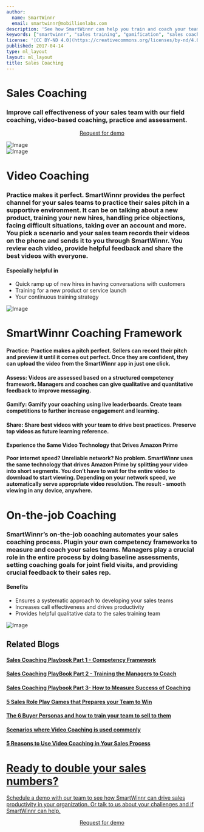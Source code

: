 ```yaml
---
author:
  name: SmartWinnr
  email: smartwinnr@mobillionlabs.com
description: 'See how SmartWinnr can help you train and coach your teams effectively'
keywords: ["smartwinnr", "sales training", "gamification", "sales coaching", "sales performance", "sales enablement", "solutions"]
license: '[CC BY-ND 4.0](https://creativecommons.org/licenses/by-nd/4.0)'
published: 2017-04-14
type: ml_layout
layout: ml_layout
title: Sales Coaching
---
```


<div class="row ml-margin0 white padding50">
  <div class="col-lg-6 col-md-12 col-sm-12 col-xs-12 ml-text-over-image">
    <h1>Sales Coaching</h1>
    <h3>Improve call effectiveness of your sales team with our field coaching, video-based coaching, practice and assessment.</h3>
    <p align="center" class="ml-padding-top ml-padding-bottom10"><a class="ml-request-demo-button" align="center" href="/request-demo">Request for demo</a></p>
  </div>
  <div class="col-lg-6 col-md-12 col-sm-12 col-xs-12">
    <img class="ml_top_image padding10" alt="Image" src="/images/sales-coaching/sales-coaching.png"/>
  </div>
</div>

<div class="row ml-margin0 padding50">
  <div class="col-lg-6 col-md-12 col-sm-12 col-xs-12 text-center">
    <img class="ml-dreamforce-image" alt="Image" src="/images/sales-coaching/Final - View Coaching .png"/>
  </div>
  <div class="col-lg-6 col-md-12 col-sm-12 col-xs-12">
    <h1> Video Coaching </h1>
    <h3 class="ml-margin-bottom10">Practice makes it perfect. SmartWinnr provides the perfect channel for your sales teams to practice their sales pitch in a supportive environment. It can be on talking about a new product, training your new hires, handling price objections, facing difficult situations, taking over an account and more. You pick a scenario and your sales team records their videos on the phone and sends it to you through SmartWinnr. You review each video, provide helpful feedback and share the best videos with everyone.</h3>
    <h4 class="ml-margin-top30">Especially helpful in</h4>
    <ul class="ml_font_1_point_two">
      <li class="ml-margin-top10">Quick ramp up of new hires in having conversations with customers</li>
      <li class="ml-margin-top10">Training for a new product or service launch</li>
      <li class="ml-margin-top10">Your continuous training strategy</li>
    </ul>
  </div>
</div>

<div class="row ml-margin0 white padding50">
  <div class="col-lg-6 col-md-12 col-sm-12 col-xs-12 text-center">
    <img class="ml-dreamforce-image" alt="Image" src="/images/sales-coaching/coaching-framework.jpg"/>
  </div>
  <div class="col-lg-6 col-md-12 col-sm-12 col-xs-12">
    <h1> SmartWinnr Coaching Framework </h1>
    <h4 class="ml-margin-bottom10"><strong>Practice:</strong> Practice makes a pitch perfect. Sellers can record their pitch and preview it until it comes out perfect. Once they are confident, they can upload the video from the SmartWinnr app in just one click.</h4>
    <h4 class="ml-margin-bottom10"><strong>Assess:</strong> Videos are assessed based on a structured competency framework. Managers and coaches can give qualitative and quantitative feedback to improve messaging.</h4>
    <h4 class="ml-margin-bottom10"><strong>Gamify:</strong> Gamify your coaching using live leaderboards. Create team competitions to further increase engagement and learning.</h4>
    <h4 class="ml-margin-bottom10"><strong>Share:</strong> Share best videos with your team to drive best practices. Preserve top videos as future learning reference.</h4>
    <h4 class="ml-margin-bottom10"><strong>Experience the Same Video Technology that Drives Amazon Prime</strong><br><br> Poor internet speed? Unreliable network? No problem. SmartWinnr uses the same technology that drives Amazon Prime by splitting your video into short segments. You don’t have to wait for the entire video to download to start viewing. Depending on your network speed, we automatically serve appropriate video resolution. The result - smooth viewing in any device, anywhere.</h4>
  </div>
</div>

<div class="row ml-margin0 padding50">
  <div class="col-lg-6 col-md-12 col-sm-12 col-xs-12">
    <h1> On-the-job Coaching </h1>
    <h3 class="ml-margin-bottom10">SmartWinnr’s on-the-job coaching automates your sales coaching process. Plugin your own competency frameworks to measure and coach your sales teams. Managers play a crucial role in the entire process by doing baseline assessments, setting coaching goals for joint field visits, and providing crucial feedback to their sales rep.</h3>
    <h4 class="ml-margin-top30">Benefits</h4>
    <ul class="ml_font_1_point_two">
      <li class="ml-margin-top10">Ensures a systematic approach to developing your sales teams</li>
      <li class="ml-margin-top10">Increases call effectiveness and drives productivity</li>
      <li class="ml-margin-top10">Provides helpful qualitative data to the sales training team</li>
    </ul>
  </div>
  <div class="col-lg-6 col-md-12 col-sm-12 col-xs-12 text-center">
    <img class="ml-dreamforce-image" alt="Image" src="/images/sales-coaching/Final - Top video.png"/>
  </div>
</div>

<div class="row ml-margin0 white padding50">
  <div class="col-lg-12 col-md-12 col-sm-12 col-xs-12">
    <h2>Related Blogs</h2>
    <h4 class="ml-margin-bottom10"> <a href="https://www.smartwinnr.com/post/sales-coaching-playbook-part-1-competency-framework/" alt="Sales Coaching Playbook Part 1 - Competency Framework">Sales Coaching Playbook Part 1 - Competency Framework</h4>
    <h4 class="ml-margin-bottom10"> <a href="https://www.smartwinnr.com/post/sales-coaching-playbook-part-2-training-managers-to-coach/" alt="Sales Coaching PlayBook Part 2 - Training the Managers to Coach">Sales Coaching PlayBook Part 2 - Training the Managers to Coach</h4>
    <h4 class="ml-margin-bottom10"> <a href="https://www.smartwinnr.com/post/sales-coaching-playbook-3-how-to-measure-the-success-of-coaching/" alt="Sales Coaching Playbook Part 3- How to Measure Success of Coaching">Sales Coaching Playbook Part 3- How to Measure Success of Coaching</h4>
    <h4 class="ml-margin-bottom10"> <a href="https://www.smartwinnr.com/post/5-sales-role-play-games-that-prepares-your-team-to-win/" alt="5 Sales Role Play Games that Prepares your Team to Win">5 Sales Role Play Games that Prepares your Team to Win</h4>
    <h4 class="ml-margin-bottom10"> <a href="https://www.smartwinnr.com/post/6-buyer-personas-and-how-to-train-your-team-to-sell/" alt="The 6 Buyer Personas and how to train your team to sell to them">The 6 Buyer Personas and how to train your team to sell to them</h4>
    <h4 class="ml-margin-bottom10"> <a href="https://www.smartwinnr.com/post/scenarios-where-sales-coaching-can-be-used/" alt="Scenarios where Video Coaching is used commonly">Scenarios where Video Coaching is used commonly</h4>
    <h4 class="ml-margin-bottom10"> <a href="https://www.smartwinnr.com/post/reasons-to-use-video-coaching-in-your-sales-progress/" alt="5 Reasons to Use Video Coaching in Your Sales Process">5 Reasons to Use Video Coaching in Your Sales Process</h4>
  </div>
</div>

<div class="row ml-margin0 ml-whySM">
  <div class="col-md-12 col-sm-12">
    <h1 class="ml_body_text_white text-center">Ready to double your sales numbers?</h1>
    <div class="ml_body_text_white ml-subtext text-center ml_padding_desktop">Schedule a demo with our team to see how SmartWinnr can drive sales productivity in your organization. Or talk to us about your challenges and if SmartWinnr can help.</div>
    <p align="center" class="ml-margin-top50"><a class="ml-button" align="center" href="/request-demo">Request for demo</a></p>
  </div>
</div>